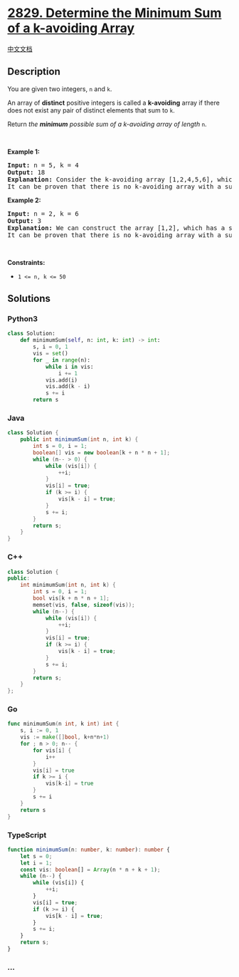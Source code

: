 # [2829. Determine the Minimum Sum of a k-avoiding Array](https://leetcode.com/problems/determine-the-minimum-sum-of-a-k-avoiding-array)

[中文文档](/solution/2800-2899/2829.Determine%20the%20Minimum%20Sum%20of%20a%20k-avoiding%20Array/README.md)

## Description

<p>You are given two integers,&nbsp;<code>n</code> and <code>k</code>.</p>

<p>An array of <strong>distinct</strong> positive integers is called a <b>k-avoiding</b> array if there does not exist any pair of distinct elements that sum to <code>k</code>.</p>

<p>Return <em>the <strong>minimum</strong> possible sum of a k-avoiding array of length </em><code>n</code>.</p>

<p>&nbsp;</p>
<p><strong class="example">Example 1:</strong></p>

<pre>
<strong>Input:</strong> n = 5, k = 4
<strong>Output:</strong> 18
<strong>Explanation:</strong> Consider the k-avoiding array [1,2,4,5,6], which has a sum of 18.
It can be proven that there is no k-avoiding array with a sum less than 18.
</pre>

<p><strong class="example">Example 2:</strong></p>

<pre>
<strong>Input:</strong> n = 2, k = 6
<strong>Output:</strong> 3
<strong>Explanation:</strong> We can construct the array [1,2], which has a sum of 3.
It can be proven that there is no k-avoiding array with a sum less than 3.
</pre>

<p>&nbsp;</p>
<p><strong>Constraints:</strong></p>

<ul>
	<li><code>1 &lt;= n, k &lt;= 50</code></li>
</ul>

## Solutions

<!-- tabs:start -->

### **Python3**

```python
class Solution:
    def minimumSum(self, n: int, k: int) -> int:
        s, i = 0, 1
        vis = set()
        for _ in range(n):
            while i in vis:
                i += 1
            vis.add(i)
            vis.add(k - i)
            s += i
        return s
```

### **Java**

```java
class Solution {
    public int minimumSum(int n, int k) {
        int s = 0, i = 1;
        boolean[] vis = new boolean[k + n * n + 1];
        while (n-- > 0) {
            while (vis[i]) {
                ++i;
            }
            vis[i] = true;
            if (k >= i) {
                vis[k - i] = true;
            }
            s += i;
        }
        return s;
    }
}
```

### **C++**

```cpp
class Solution {
public:
    int minimumSum(int n, int k) {
        int s = 0, i = 1;
        bool vis[k + n * n + 1];
        memset(vis, false, sizeof(vis));
        while (n--) {
            while (vis[i]) {
                ++i;
            }
            vis[i] = true;
            if (k >= i) {
                vis[k - i] = true;
            }
            s += i;
        }
        return s;
    }
};
```

### **Go**

```go
func minimumSum(n int, k int) int {
	s, i := 0, 1
	vis := make([]bool, k+n*n+1)
	for ; n > 0; n-- {
		for vis[i] {
			i++
		}
		vis[i] = true
		if k >= i {
			vis[k-i] = true
		}
		s += i
	}
	return s
}
```

### **TypeScript**

```ts
function minimumSum(n: number, k: number): number {
    let s = 0;
    let i = 1;
    const vis: boolean[] = Array(n * n + k + 1);
    while (n--) {
        while (vis[i]) {
            ++i;
        }
        vis[i] = true;
        if (k >= i) {
            vis[k - i] = true;
        }
        s += i;
    }
    return s;
}
```

### **...**

```

```

<!-- tabs:end -->
